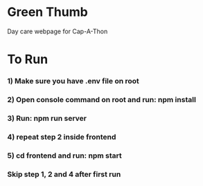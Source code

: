 # Green Thumb
Day care webpage for Cap-A-Thon


# To Run

### 1) Make sure you have .env file on root
### 2) Open console command on root and run: npm install
### 3) Run: npm run server
### 4) repeat step 2 inside frontend
### 5) cd frontend and run: npm start

### Skip step 1, 2 and 4 after first run
